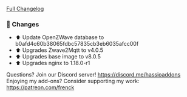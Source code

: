 [Full Changelog][changelog]

### 🔨 Changes

- ⬆ Update OpenZWave database to b0afd4c60b38065fdbc57835cb3eb6035afcc00f
- ⬆ Upgrades Zwave2Mqtt to v4.0.5
- ⬆ Upgrades base image to v8.0.5
- ⬆ Upgrades nginx to 1.18.0-r1

[changelog]: https://github.com/hassio-addons/addon-zwave2mqtt/compare/v0.8.1...v0.8.2

Questions? Join our Discord server! https://discord.me/hassioaddons
Enjoying my add-ons? Consider supporting my work: https://patreon.com/frenck